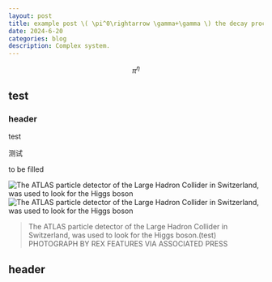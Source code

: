 ```yaml
---
layout: post
title: example post \( \pi^0\rightarrow \gamma+\gamma \) the decay process
date: 2024-6-20
categories: blog
description: Complex system.
---
```

$$
\pi^{\eta}
$$

## test





### header

test

测试

to be filled

![The ATLAS particle detector of the Large Hadron Collider in Switzerland, was used to look for  the Higgs boson](https://blog.xiahuhome.com/Figs/LHC.jpg "Test")
<img src="https://blog.xiahuhome.com/Figs/LHC.jpg" alt="The ATLAS particle detector of the Large Hadron Collider in Switzerland, was used to look for  the Higgs boson" title="The ATLAS particle detector of the Large Hadron Collider in Switzerland, was used to look for  the Higgs boson"/>

> The ATLAS particle detector of the Large Hadron Collider in Switzerland, was used to look for  the Higgs boson.(test)<br>
PHOTOGRAPH BY REX FEATURES VIA ASSOCIATED PRESS

## header


